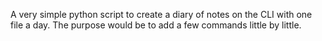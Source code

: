 A very simple python script to create a diary of notes on the CLI with one file a day. The purpose would be to add a few commands little by little.